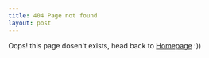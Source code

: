 ```yaml
---
title: 404 Page not found
layout: post
---
```


Oops! this page dosen't exists, head back to [Homepage]({{site.baseurl}}) :))
